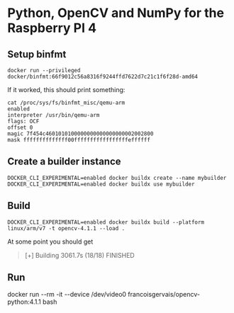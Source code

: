 # Python, OpenCV and NumPy for the Raspberry PI 4

## Setup binfmt

```
docker run --privileged docker/binfmt:66f9012c56a8316f9244ffd7622d7c21c1f6f28d-amd64
```
If it worked, this should print something:
```
cat /proc/sys/fs/binfmt_misc/qemu-arm
enabled
interpreter /usr/bin/qemu-arm
flags: OCF
offset 0
magic 7f454c4601010100000000000000000002002800
mask ffffffffffffff00fffffffffffffffffeffffff
```

## Create a builder instance

```
DOCKER_CLI_EXPERIMENTAL=enabled docker buildx create --name mybuilder
DOCKER_CLI_EXPERIMENTAL=enabled docker buildx use mybuilder
```

## Build

```
DOCKER_CLI_EXPERIMENTAL=enabled docker buildx build --platform linux/arm/v7 -t opencv-4.1.1 --load .
```

At some point you should get
> [+] Building 3061.7s (18/18) FINISHED

## Run

docker run --rm -it --device /dev/video0 francoisgervais/opencv-python:4.1.1 bash
